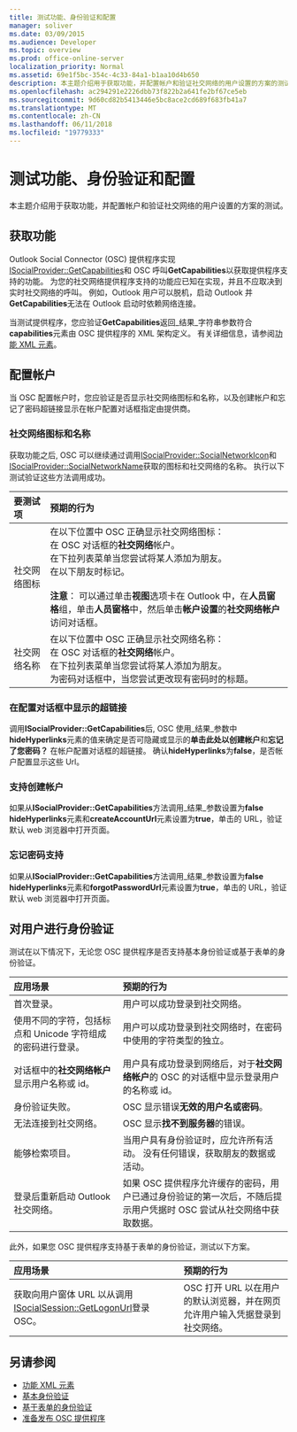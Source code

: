 ```yaml
---
title: 测试功能、身份验证和配置
manager: soliver
ms.date: 03/09/2015
ms.audience: Developer
ms.topic: overview
ms.prod: office-online-server
localization_priority: Normal
ms.assetid: 69e1f5bc-354c-4c33-84a1-b1aa10d4b650
description: 本主题介绍用于获取功能，并配置帐户和验证社交网络的用户设置的方案的测试。
ms.openlocfilehash: ac294291e2226dbb73f822b2a641fe2bf67ce5eb
ms.sourcegitcommit: 9d60cd82b5413446e5bc8ace2cd689f683fb41a7
ms.translationtype: MT
ms.contentlocale: zh-CN
ms.lasthandoff: 06/11/2018
ms.locfileid: "19779333"
---
```

# <a name="testing-capabilities-authentication-and-configuration"></a>测试功能、身份验证和配置

本主题介绍用于获取功能，并配置帐户和验证社交网络的用户设置的方案的测试。
  
## <a name="getting-capabilities"></a>获取功能

Outlook Social Connector (OSC) 提供程序实现[ISocialProvider::GetCapabilities](isocialprovider-getcapabilities.md)和 OSC 呼叫**GetCapabilities**以获取提供程序支持的功能。 为您的社交网络提供程序支持的功能应已知在实现，并且不应取决到实时社交网络的呼叫。 例如，Outlook 用户可以脱机，启动 Outlook 并**GetCapabilities**无法在 Outlook 启动时依赖网络连接。 
  
当测试提供程序，您应验证**GetCapabilities**返回_结果_字符串参数符合**capabilities**元素由 OSC 提供程序的 XML 架构定义。 有关详细信息，请参阅[功能 XML 元素](capabilities-xml-elements.md)。
  
## <a name="configuring-an-account"></a>配置帐户

当 OSC 配置帐户时，您应验证是否显示社交网络图标和名称，以及创建帐户和忘记了密码超链接显示在帐户配置对话框指定由提供商。
  
### <a name="social-network-icon-and-name"></a>社交网络图标和名称

获取功能之后, OSC 可以继续通过调用[ISocialProvider::SocialNetworkIcon](isocialprovider-socialnetworkicon.md)和[ISocialProvider::SocialNetworkName](isocialprovider-socialnetworkname.md)获取的图标和社交网络的名称。 执行以下测试验证这些方法调用成功。
  
|**要测试项**|**预期的行为**|
|:-----|:-----|
|社交网络图标  <br/> | 在以下位置中 OSC 正确显示社交网络图标：  <br/>  在 OSC 对话框的**社交网络**帐户。  <br/>  在下拉列表菜单当您尝试将某人添加为朋友。  <br/>  在以下朋友时标记。  <br/> <br/>**注意**： 可以通过单击**视图**选项卡在 Outlook 中，在**人员窗格**组，单击**人员窗格**中，然后单击**帐户设置**的**社交网络帐户**访问对话框。           |
|社交网络名称  <br/> | 在以下位置中 OSC 正确显示社交网络名称：  <br/>  在 OSC 对话框的**社交网络**帐户。  <br/>  在下拉列表菜单当您尝试将某人添加为朋友。  <br/>  为密码对话框中，当您尝试更改现有密码时的标题。  <br/> |
   
### <a name="showing-hyperlinks-in-configuration-dialog"></a>在配置对话框中显示的超链接

调用**ISocialProvider::GetCapabilities**后, OSC 使用_结果_参数中**hideHyperlinks**元素的值来确定是否可隐藏或显示的**单击此处以创建帐户**和**忘记了您密码？** 在帐户配置对话框的超链接。 确认**hideHyperlinks**为**false**，是否帐户配置显示这些 Url。
  
### <a name="support-to-create-account"></a>支持创建帐户

如果从**ISocialProvider::GetCapabilities**方法调用_结果_参数设置为**false** **hideHyperlinks**元素和**createAccountUrl**元素设置为**true**，单击的 URL，验证默认 web 浏览器中打开页面。
  
### <a name="support-for-forgotten-password"></a>忘记密码支持

如果从**ISocialProvider::GetCapabilities**方法调用_结果_参数设置为**false** **hideHyperlinks**元素和**forgotPasswordUrl**元素设置为**true**，单击的 URL，验证默认 web 浏览器中打开页面。
  
## <a name="authenticating-users"></a>对用户进行身份验证

测试在以下情况下，无论您 OSC 提供程序是否支持基本身份验证或基于表单的身份验证。
  
|**应用场景**|**预期的行为**|
|:-----|:-----|
|首次登录。  <br/> |用户可以成功登录到社交网络。  <br/> |
|使用不同的字符，包括标点和 Unicode 字符组成的密码进行登录。  <br/> |用户可以成功登录到社交网络时，在密码中使用的字符类型的独立。  <br/> |
|对话框中的**社交网络帐户**显示用户名称或 id。  <br/> |用户具有成功登录到网络后，对于**社交网络帐户**的 OSC 的对话框中显示登录用户的名称或 id。  <br/> |
|身份验证失败。  <br/> |OSC 显示错误**无效的用户名或密码**。  <br/> |
|无法连接到社交网络。  <br/> |OSC 显示**找不到服务器**的错误。  <br/> |
|能够检索项目。  <br/> |当用户具有身份验证时，应允许所有活动。 没有任何错误，获取朋友的数据或活动。  <br/> |
|登录后重新启动 Outlook 社交网络。  <br/> |如果 OSC 提供程序允许缓存的密码，用户已通过身份验证的第一次后，不随后提示用户凭据时 OSC 尝试从社交网络中获取数据。  <br/> |
   
此外，如果您 OSC 提供程序支持基于表单的身份验证，测试以下方案。
  
|**应用场景**|**预期的行为**|
|:-----|:-----|
|获取向用户窗体 URL 以从调用[ISocialSession::GetLogonUrl](isocialsession-getlogonurl.md)登录 OSC。  <br/> |OSC 打开 URL 以在用户的默认浏览器，并在网页允许用户输入凭据登录到社交网络。  <br/> |
   
## <a name="see-also"></a>另请参阅

- [功能 XML 元素](capabilities-xml-elements.md)  
- [基本身份验证](basic-authentication.md) 
- [基于表单的身份验证](forms-based-authentication.md)
- [准备发布 OSC 提供程序](getting-ready-to-release-an-osc-provider.md)

